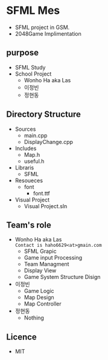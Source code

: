 # SFML Mes
- SFML project in GSM.
- 2048Game Implimentation
## purpose
- SFML Study
- School Project
    - Wonho Ha aka Las
    - 이정빈
    - 정현동
## Directory Structure
- Sources
    - main.cpp
    - DisplayChange.cpp
- Includes
    - Map.h
    - useful.h
- Libraris
    - SFML
- Resoueces
    - font
        - font.ttf
- Visual Project
    - Visual Project.sln
## Team's role
- Wonho Ha aka Las<br>
```Contact is haho6629<at>gmain.com```
    - SFML Grapic
    - Game input Processing
    - Team Managment
    - Display View
    - Game System Structure Disign
- 이정빈
    - Game Logic
    - Map Design
    - Map Controller
- 정현동
    - Nothing
## Licence
- MIT